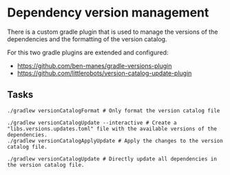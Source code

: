 # Dependency version management

There is a custom gradle plugin that is used to manage the versions of the dependencies and the formatting of the version catalog.

For this two gradle plugins are extended and configured:

- https://github.com/ben-manes/gradle-versions-plugin
- https://github.com/littlerobots/version-catalog-update-plugin

## Tasks

```shell
./gradlew versionCatalogFormat # Only format the version catalog file
```

```shell
./gradlew versionCatalogUpdate --interactive # Create a "libs.versions.updates.toml" file with the available versions of the dependencies.
./gradlew versionCatalogApplyUpdate # Apply the changes to the version catalog file.
```

```shell
./gradlew versionCatalogUpdate # Directly update all dependencies in the version catalog file.
```
